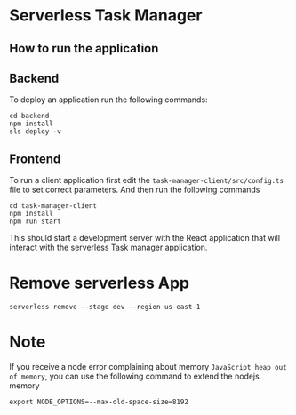 # Serverless Task Manager


## How to run the application

## Backend

To deploy an application run the following commands:

```
cd backend
npm install
sls deploy -v
```

## Frontend

To run a client application first edit the `task-manager-client/src/config.ts` file to set correct parameters. And then run the following commands

```
cd task-manager-client
npm install
npm run start
```

This should start a development server with the React application that will interact with the serverless Task manager application.

# Remove serverless App

`serverless remove --stage dev --region us-east-1`


# Note

If you receive a node error complaining about memory `JavaScript heap out of memory`, you can use the following command to extend the nodejs memory 
```
export NODE_OPTIONS=--max-old-space-size=8192
```
